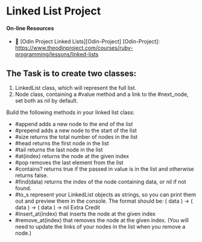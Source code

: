 # Linked List Project

#### On-line Resources
* :book: [Odin Project Linked Lists][Odin-Project]
[Odin-Project]: https://www.theodinproject.com/courses/ruby-programming/lessons/linked-lists


## The Task is to create two classes:
  1. LinkedList class, which will represent the full list.
  2. Node class, containing a #value method and a link to the #next_node, set both as nil by default.

Build the following methods in your linked list class:
  - #append adds a new node to the end of the list
  - #prepend adds a new node to the start of the list
  - #size returns the total number of nodes in the list
  - #head returns the first node in the list
  - #tail returns the last node in the list
  - #at(index) returns the node at the given index
  - #pop removes the last element from the list
  - #contains? returns true if the passed in value is in the list and otherwise returns false.
  - #find(data) returns the index of the node containing data, or nil if not found.
  - #to_s represent your LinkedList objects as strings, so you can print them out and preview them in the console. The format should be: ( data ) -> ( data ) -> ( data ) -> nil
Extra Credit
  - #insert_at(index) that inserts the node at the given index
  - #remove_at(index) that removes the node at the given index. (You will need to update the links of your nodes in the list when you remove a node.)
